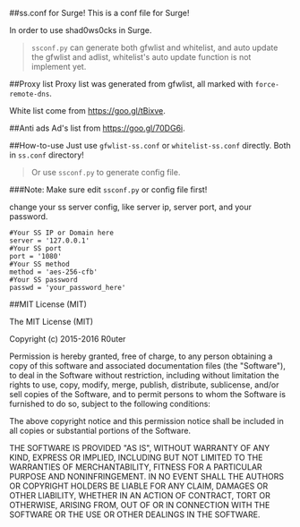 ##ss.conf for Surge!
This is a conf file for Surge!

In order to use shad0ws0cks in Surge.

> `ssconf.py` can generate both gfwlist and whitelist, and auto update the gfwlist and adlist, whitelist's auto update function is not implement yet.

##Proxy list 
Proxy list was generated from gfwlist, all marked with `force-remote-dns`.

White list come from https://goo.gl/tBixve.

##Anti ads
Ad's list from https://goo.gl/70DG6i.


##How-to-use
Just use `gfwlist-ss.conf` or `whitelist-ss.conf` directly. Both in `ss.conf` directory!

>Or use `ssconf.py` to generate config file.

###Note:
Make sure edit `ssconf.py` or config file first!

change your ss server config, like server ip, server port, and your password.


    #Your SS IP or Domain here
    server = '127.0.0.1'
    #Your SS port
    port = '1080'
    #Your SS method
    method = 'aes-256-cfb'
    #Your SS password
    passwd = 'your_password_here'

##MIT License (MIT)

The MIT License (MIT)

Copyright (c) 2015-2016 R0uter

Permission is hereby granted, free of charge, to any person obtaining a copy
of this software and associated documentation files (the "Software"), to deal
in the Software without restriction, including without limitation the rights
to use, copy, modify, merge, publish, distribute, sublicense, and/or sell
copies of the Software, and to permit persons to whom the Software is
furnished to do so, subject to the following conditions:

The above copyright notice and this permission notice shall be included in all
copies or substantial portions of the Software.

THE SOFTWARE IS PROVIDED "AS IS", WITHOUT WARRANTY OF ANY KIND, EXPRESS OR
IMPLIED, INCLUDING BUT NOT LIMITED TO THE WARRANTIES OF MERCHANTABILITY,
FITNESS FOR A PARTICULAR PURPOSE AND NONINFRINGEMENT. IN NO EVENT SHALL THE
AUTHORS OR COPYRIGHT HOLDERS BE LIABLE FOR ANY CLAIM, DAMAGES OR OTHER
LIABILITY, WHETHER IN AN ACTION OF CONTRACT, TORT OR OTHERWISE, ARISING FROM,
OUT OF OR IN CONNECTION WITH THE SOFTWARE OR THE USE OR OTHER DEALINGS IN THE
SOFTWARE.

